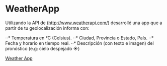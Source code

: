 # WeatherApp
Utilizando la API de (http://www.weatherapi.com/) desarrollé una app que a partir de tu geolocalización informa con:

⋅⋅* Temperatura en °C (Celsius).
⋅⋅* Ciudad, Provincia o Estado, País.
⋅⋅* Fecha y horario en tiempo real.
⋅⋅* Descripción (con texto e imagen) del pronóstico (e.g: cielo despejado :sunny:)

[Weather App](https://gabrielcerri.github.io/Weather/)


